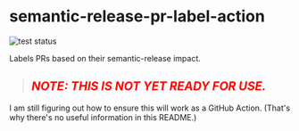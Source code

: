 # semantic-release-pr-label-action

![test status](https://github.com/JaredReisinger/semantic-release-pr-label-action/workflows/test/badge.svg)

Labels PRs based on their semantic-release impact.

> ## <span style="color: red">_**NOTE:** THIS IS NOT YET READY FOR USE._</span>

I am still figuring out how to ensure this will work as a GitHub Action. (That's why there's no useful information in this README.)
